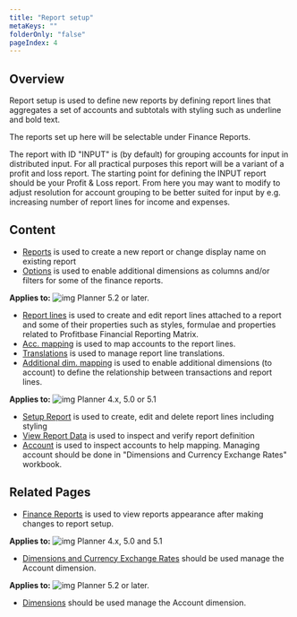 ```yaml
---
title: "Report setup"
metaKeys: ""
folderOnly: "false"
pageIndex: 4
---
```

## Overview
Report setup is used to define new reports by defining report lines that aggregates a set of accounts and subtotals with styling such as underline and bold text.

The reports set up here will be selectable under Finance Reports.

The report with ID "INPUT" is (by default) for grouping accounts for input in distributed input. For all practical purposes this report will be a variant of a profit and loss report. The starting point for defining the INPUT report should be your Profit & Loss report. From here you may want to modify to adjust resolution for account grouping to be better suited for input by e.g. increasing number of report lines for income and expenses.
<br/>

## Content
-  [Reports](report-setup/reports.md) is used to create a new report or change display name on existing report
-  [Options](report-setup/options.md) is used to enable additional dimensions as columns and/or filters for some of the finance reports.  

**Applies to:** ![img](https://profitbasedocs.blob.core.windows.net/icons/yes-icon.png) Planner 5.2 or later.
-  [Report lines](report-setup/report-lines.md) is used to create and edit report lines attached to a report and some of their properties such as styles, formulae and properties related to Profitbase Financial Reporting Matrix. 
-  [Acc. mapping](report-setup/account-mapping.md) is used to map accounts to the report lines. 
-  [Translations](report-setup/translations.md) is used to manage report line translations. 
-  [Additional dim. mapping](report-setup/additional-dim-mapping.md) is used to enable additional dimensions (to account) to define the relationship between transactions and report lines.  

**Applies to:** ![img](https://profitbasedocs.blob.core.windows.net/icons/yes-icon.png) Planner 4.x, 5.0 or 5.1

-  [Setup Report](report-setup/setup-report.md) is used to create, edit and delete report lines including styling
-  [View Report Data](report-setup/view-report-data.md) is used to inspect and verify report definition
-  [Account](report-setup/account.md) is used to inspect accounts to help mapping. Managing account should be done in "Dimensions and Currency Exchange Rates" workbook.

## Related Pages
-  [Finance Reports](../financial-planning/finance-reports.md) is used to view reports appearance after making changes to report setup.

**Applies to:** ![img](https://profitbasedocs.blob.core.windows.net/icons/yes-icon.png) Planner 4.x, 5.0 and 5.1
-  [Dimensions and Currency Exchange Rates](dimensions-and-currency-exchange-rates/account.md) should be used manage the Account dimension.  

**Applies to:** ![img](https://profitbasedocs.blob.core.windows.net/icons/yes-icon.png) Planner 5.2 or later.
-  [Dimensions](dimensions.md) should be used manage the Account dimension.

<br/>
